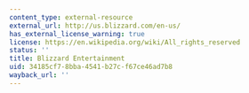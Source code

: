 ```yaml
---
content_type: external-resource
external_url: http://us.blizzard.com/en-us/
has_external_license_warning: true
license: https://en.wikipedia.org/wiki/All_rights_reserved
status: ''
title: Blizzard Entertainment
uid: 34185cf7-8bba-4541-b27c-f67ce46ad7b8
wayback_url: ''
---
```

